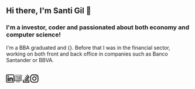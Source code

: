 ## Hi there, I'm Santi Gil 👋

### I'm a investor, coder and passionated about both economy and computer science!
I'm a BBA graduated and {}. Before that I was in the financial sector, working on both front and back office in companies such as Banco Santander or BBVA. 

<br>
<a href="https://www.linkedin.com/in/santigilmos/">
  <img align="left" alt="Santi Gil Linkedin" width="22px" src="https://github.com/san27gil/san27gil/blob/f3c768609cf96dc388150b48c6b1d276721a7b60/img/linkedin-2.png" />
</a>

<a href="https://santigil.substack.com/">
  <img align="left" alt="Santi Gil Substack" width="22px" src="https://github.com/san27gil/san27gil/blob/f3c768609cf96dc388150b48c6b1d276721a7b60/img/blogging.png" />
</a>

<a href="https://stackoverflow.com/users/17916385/santi-gil">
  <img align="left" alt="Santi Gil Stack Overflow" width="22px" src="https://github.com/san27gil/san27gil/blob/f3c768609cf96dc388150b48c6b1d276721a7b60/img/stack-overflow.png" />
</a>

<a href="https://www.instagram.com/san27gil/">
  <img align="left" alt="Santi Gil Instagram" width="22px" src="https://github.com/san27gil/san27gil/blob/f3c768609cf96dc388150b48c6b1d276721a7b60/img/instagram-2.png" />
</a>

<!--
**san27gil/san27gil** is a ✨ _special_ ✨ repository because its `README.md` (this file) appears on your GitHub profile.

Here are some ideas to get you started:

- 🔭 I’m currently working on ...
- 🌱 I’m currently learning ...
- 👯 I’m looking to collaborate on ...
- 🤔 I’m looking for help with ...
- 💬 Ask me about ...
- 📫 How to reach me: ...
- 😄 Pronouns: ...
- ⚡ Fun fact: ...
-->
